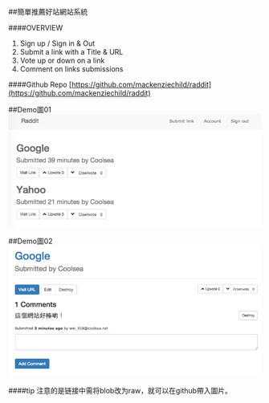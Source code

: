 ##簡單推薦好站網站系統


####OVERVIEW
1. Sign up / Sign in & Out
2. Submit a link with a Title & URL
3. Vote up or down on a link
4. Comment on links submissions

####Github Repo
[https://github.com/mackenziechild/raddit](https://github.com/mackenziechild/raddit)


##Demo圖01
![demo1](https://github.com/coolsea/raddit/raw/master/app/assets/images/2015-01-30-1.png)

##Demo圖02
![demo2](https://github.com/coolsea/raddit/raw/master/app/assets/images/2015-01-30-2.png)


####tip
注意的是链接中需将blob改为raw，就可以在github帶入圖片。

